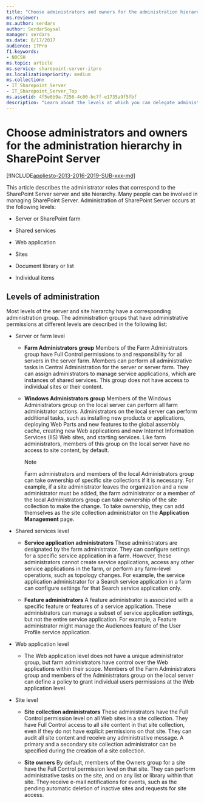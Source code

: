 ```yaml
---
title: "Choose administrators and owners for the administration hierarchy in SharePoint Server"
ms.reviewer: 
ms.author: serdars
author: SerdarSoysal
manager: serdars
ms.date: 8/17/2017
audience: ITPro
f1.keywords:
- NOCSH
ms.topic: article
ms.service: sharepoint-server-itpro
ms.localizationpriority: medium
ms.collection:
- IT_Sharepoint_Server
- IT_Sharepoint_Server_Top
ms.assetid: 4f5e0b9a-7256-4c00-bc7f-e1735a9f5fbf
description: "Learn about the levels at which you can delegate administration of the SharePoint Server farm."
---
```


# Choose administrators and owners for the administration hierarchy in SharePoint Server

[!INCLUDE[appliesto-2013-2016-2019-SUB-xxx-md](../includes/appliesto-2013-2016-2019-SUB-xxx-md.md)]
  
This article describes the administrator roles that correspond to the SharePoint Server server and site hierarchy. Many people can be involved in managing SharePoint Server. Administration of SharePoint Server occurs at the following levels: 
  
- Server or SharePoint farm 
    
- Shared services
    
- Web application
    
- Sites
    
- Document library or list
    
- Individual items
    
## Levels of administration
<a name="section1"> </a>

Most levels of the server and site hierarchy have a corresponding administration group. The administration groups that have administrative permissions at different levels are described in the following list:
  
- Server or farm level
    
  - **Farm Administrators group** Members of the Farm Administrators group have Full Control permissions to and responsibility for all servers in the server farm. Members can perform all administrative tasks in Central Administration for the server or server farm. They can assign administrators to manage service applications, which are instances of shared services. This group does not have access to individual sites or their content. 
    
  - **Windows Administrators group** Members of the Windows Administrators group on the local server can perform all farm administrator actions. Administrators on the local server can perform additional tasks, such as installing new products or applications, deploying Web Parts and new features to the global assembly cache, creating new Web applications and new Internet Information Services (IIS) Web sites, and starting services. Like farm administrators, members of this group on the local server have no access to site content, by default. 
    
    > [!NOTE]
    > Farm administrators and members of the local Administrators group can take ownership of specific site collections if it is necessary. For example, if a site administrator leaves the organization and a new administrator must be added, the farm administrator or a member of the local Administrators group can take ownership of the site collection to make the change. To take ownership, they can add themselves as the site collection administrator on the **Application Management** page. 
  
- Shared services level
    
  - **Service application administrators** These administrators are designated by the farm administrator. They can configure settings for a specific service application in a farm. However, these administrators cannot create service applications, access any other service applications in the farm, or perform any farm-level operations, such as topology changes. For example, the service application administrator for a Search service application in a farm can configure settings for that Search service application only. 
    
  - **Feature administrators** A feature administrator is associated with a specific feature or features of a service application. These administrators can manage a subset of service application settings, but not the entire service application. For example, a Feature administrator might manage the Audiences feature of the User Profile service application. 
    
- Web application level
    
  - The Web application level does not have a unique administrator group, but farm administrators have control over the Web applications within their scope. Members of the Farm Administrators group and members of the Administrators group on the local server can define a policy to grant individual users permissions at the Web application level. 
    
- Site level
    
  - **Site collection administrators** These administrators have the Full Control permission level on all Web sites in a site collection. They have Full Control access to all site content in that site collection, even if they do not have explicit permissions on that site. They can audit all site content and receive any administrative message. A primary and a secondary site collection administrator can be specified during the creation of a site collection. 
    
  - **Site owners** By default, members of the Owners group for a site have the Full Control permission level on that site. They can perform administrative tasks on the site, and on any list or library within that site. They receive e-mail notifications for events, such as the pending automatic deletion of inactive sites and requests for site access. 
    

